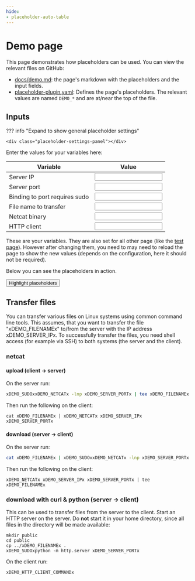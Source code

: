 ```yaml
---
hide:
- placeholder-auto-table
---
```


# Demo page

This page demonstrates how placeholders can be used.
You can view the relevant files on GitHub:

- [docs/demo.md](https://github.com/six-two/mkdocs-placeholder-plugin/blob/main/docs/demo.md?plain=1): the page's markdown with the placeholders and the input fields.
- [placeholder-plugin.yaml](https://github.com/six-two/mkdocs-placeholder-plugin/blob/main/placeholder-plugin.yaml): Defines the page's placeholders.
    The relevant values are named `DEMO_*` and are at/near the top of the file.

## Inputs

??? info "Expand to show general placeholder settings"

    <div class="placeholder-settings-panel"></div>


Enter the values for your variables here:

Variable | Value
---|---
Server IP | <input data-input-for="DEMO_SERVER_IP">
Server port | <input data-input-for="DEMO_SERVER_PORT">
Binding to port requires sudo | <input data-input-for="DEMO_SUDO">
File name to transfer | <input data-input-for="DEMO_FILENAME">
Netcat binary | <input data-input-for="DEMO_NETCAT">
HTTP client | <input data-input-for="DEMO_HTTP_CLIENT_COMMAND">


These are your variables.
They are also set for all other page (like the [test page](tests/basic.md)).
However after changing them, you need to may need to reload the page to show the new values (depends on the configuration, here it should not be required).

Below you can see the placeholders in action.

<style id="style-highlight"></style>
<button class="md-button md-button--primary" onclick="document.getElementById('style-highlight').innerHTML='.placeholder-value {background-color: orange;}'">Highlight placeholders</button>

## Transfer files

You can transfer various files on Linux systems using common command line tools.
This assumes, that you want to transfer the file "xDEMO_FILENAMEx" to/from the server with the IP address xDEMO_SERVER_IPx.
To successfully transfer the files, you need shell access (for example via SSH) to both systems (the server and the client).

### netcat

#### upload (client -> server)

On the server run:
```bash
xDEMO_SUDOxxDEMO_NETCATx -lnp xDEMO_SERVER_PORTx | tee xDEMO_FILENAMEx
```

Then run the following on the client:
```
cat xDEMO_FILENAMEx | xDEMO_NETCATx xDEMO_SERVER_IPx xDEMO_SERVER_PORTx
```

#### download (server -> client)

On the server run:
```bash
cat xDEMO_FILENAMEx | xDEMO_SUDOxxDEMO_NETCATx -lnp xDEMO_SERVER_PORTx
```

Then run the following on the client:
```
xDEMO_NETCATx xDEMO_SERVER_IPx xDEMO_SERVER_PORTx | tee xDEMO_FILENAMEx
```

### download with curl & python (server -> client)

This can be used to transfer files from the server to the client.
Start an HTTP server on the server.
Do **not** start it in your home directory, since all files in the directory will be made available:
```
mkdir public
cd public
cp ../xDEMO_FILENAMEx .
xDEMO_SUDOxpython -m http.server xDEMO_SERVER_PORTx
```

On the client run:
```
xDEMO_HTTP_CLIENT_COMMANDx
```

